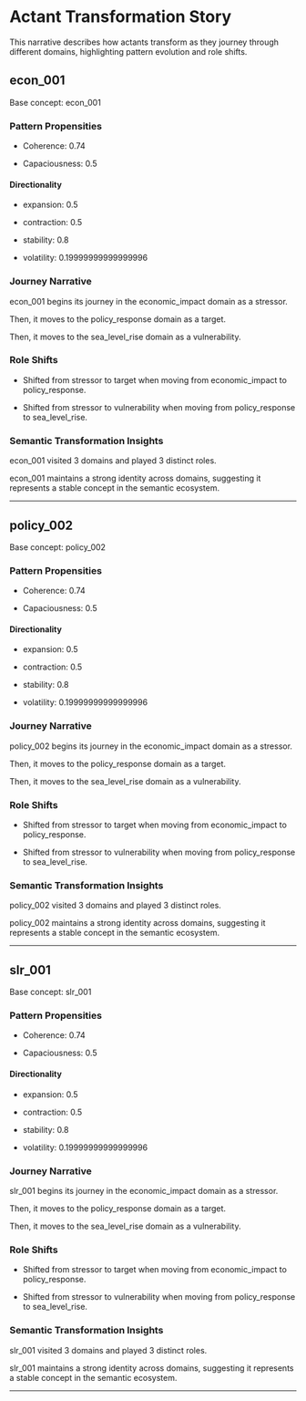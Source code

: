 # Actant Transformation Story

This narrative describes how actants transform as they journey through different domains, highlighting pattern evolution and role shifts.

## econ_001

Base concept: econ_001

### Pattern Propensities

- Coherence: 0.74

- Capaciousness: 0.5

#### Directionality

- expansion: 0.5

- contraction: 0.5

- stability: 0.8

- volatility: 0.19999999999999996

### Journey Narrative

econ_001 begins its journey in the economic_impact domain as a stressor.

Then, it moves to the policy_response domain as a target.

Then, it moves to the sea_level_rise domain as a vulnerability.

### Role Shifts

- Shifted from stressor to target when moving from economic_impact to policy_response.

- Shifted from stressor to vulnerability when moving from policy_response to sea_level_rise.

### Semantic Transformation Insights

econ_001 visited 3 domains and played 3 distinct roles.

econ_001 maintains a strong identity across domains, suggesting it represents a stable concept in the semantic ecosystem.

---

## policy_002

Base concept: policy_002

### Pattern Propensities

- Coherence: 0.74

- Capaciousness: 0.5

#### Directionality

- expansion: 0.5

- contraction: 0.5

- stability: 0.8

- volatility: 0.19999999999999996

### Journey Narrative

policy_002 begins its journey in the economic_impact domain as a stressor.

Then, it moves to the policy_response domain as a target.

Then, it moves to the sea_level_rise domain as a vulnerability.

### Role Shifts

- Shifted from stressor to target when moving from economic_impact to policy_response.

- Shifted from stressor to vulnerability when moving from policy_response to sea_level_rise.

### Semantic Transformation Insights

policy_002 visited 3 domains and played 3 distinct roles.

policy_002 maintains a strong identity across domains, suggesting it represents a stable concept in the semantic ecosystem.

---

## slr_001

Base concept: slr_001

### Pattern Propensities

- Coherence: 0.74

- Capaciousness: 0.5

#### Directionality

- expansion: 0.5

- contraction: 0.5

- stability: 0.8

- volatility: 0.19999999999999996

### Journey Narrative

slr_001 begins its journey in the economic_impact domain as a stressor.

Then, it moves to the policy_response domain as a target.

Then, it moves to the sea_level_rise domain as a vulnerability.

### Role Shifts

- Shifted from stressor to target when moving from economic_impact to policy_response.

- Shifted from stressor to vulnerability when moving from policy_response to sea_level_rise.

### Semantic Transformation Insights

slr_001 visited 3 domains and played 3 distinct roles.

slr_001 maintains a strong identity across domains, suggesting it represents a stable concept in the semantic ecosystem.

---
